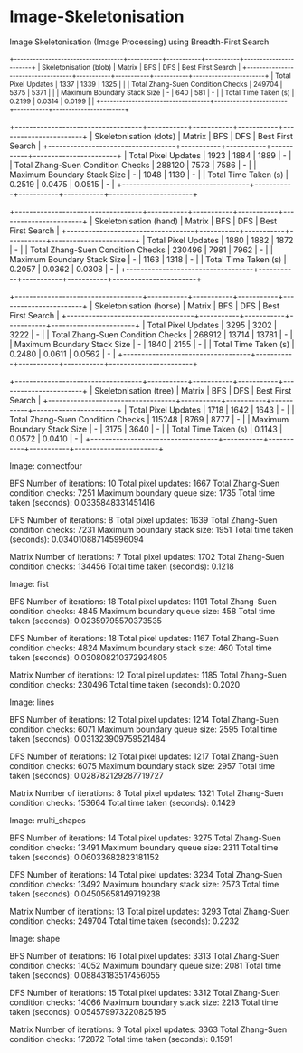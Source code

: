 # Image-Skeletonisation
Image Skeletonisation (Image Processing) using Breadth-First Search

<p style="font-size:12px">
+-----------------------------------+-----------+-----------+-----------+-----------------------+
| Skeletonisation (blob)            | Matrix    | BFS       | DFS       | Best First Search     |
+-----------------------------------+-----------+-----------+-----------+-----------------------+
| Total Pixel Updates               | 1337      | 1339      | 1325      |                       |
| Total Zhang-Suen Condition Checks | 249704    | 5375      | 5371      |                       |
| Maximum Boundary Stack Size       | -         | 640       | 581       | -                     |
| Total Time Taken (s)              | 0.2199    | 0.0314    | 0.0199    |                       |
+-----------------------------------+-----------+-----------+-----------+-----------------------+


+-----------------------------------+-----------+-----------+-----------+-----------------------+
| Skeletonisation (dots)            | Matrix    | BFS       | DFS       | Best First Search     |
+-----------------------------------+-----------+-----------+-----------+-----------------------+
| Total Pixel Updates               | 1923      | 1884      | 1889      | -                     |
| Total Zhang-Suen Condition Checks | 288120    | 7573      | 7586      | -                     |
| Maximum Boundary Stack Size       | -         | 1048      | 1139      | -                     |
| Total Time Taken (s)              | 0.2519    | 0.0475    | 0.0515    | -                     |
+-----------------------------------+-----------+-----------+-----------+-----------------------+


+-----------------------------------+-----------+-----------+-----------+-----------------------+
| Skeletonisation (hand)            | Matrix    | BFS       | DFS       | Best First Search     |
+-----------------------------------+-----------+-----------+-----------+-----------------------+
| Total Pixel Updates               | 1880      | 1882      | 1872      | -                     |
| Total Zhang-Suen Condition Checks | 230496    | 7981      | 7962      | -                     |
| Maximum Boundary Stack Size       | -         | 1163      | 1318      | -                     |
| Total Time Taken (s)              | 0.2057    | 0.0362    | 0.0308    | -                     |
+-----------------------------------+-----------+-----------+-----------+-----------------------+

+-----------------------------------+-----------+-----------+-----------+-----------------------+
| Skeletonisation (horse)           | Matrix    | BFS       | DFS       | Best First Search     |
+-----------------------------------+-----------+-----------+-----------+-----------------------+
| Total Pixel Updates               | 3295      | 3202      | 3222      | -                     |
| Total Zhang-Suen Condition Checks | 268912    | 13714     | 13781     | -                     |
| Maximum Boundary Stack Size       | -         | 1840      | 2155      | -                     |
| Total Time Taken (s)              | 0.2480    | 0.0611    | 0.0562    | -                     |
+-----------------------------------+-----------+-----------+-----------+-----------------------+


+-----------------------------------+-----------+-----------+-----------+-----------------------+
| Skeletonisation (tree)            | Matrix    | BFS       | DFS       | Best First Search     |
+-----------------------------------+-----------+-----------+-----------+-----------------------+
| Total Pixel Updates               | 1718      | 1642      | 1643      | -                     |
| Total Zhang-Suen Condition Checks | 115248    | 8769      | 8777      | -                     |
| Maximum Boundary Stack Size       | -         | 3175      | 3640      | -                     |
| Total Time Taken (s)              | 0.1143    | 0.0572    | 0.0410    | -                     |
+-----------------------------------+-----------+-----------+-----------+-----------------------+
</p>

Image: connectfour

BFS
Number of iterations: 10
Total pixel updates: 1667
Total Zhang-Suen condition checks: 7251
Maximum boundary queue size: 1735
Total time taken (seconds): 0.0335848331451416

DFS
Number of iterations: 8
Total pixel updates: 1639
Total Zhang-Suen condition checks: 7231
Maximum boundary stack size: 1951
Total time taken (seconds): 0.034010887145996094

Matrix
Number of iterations: 7
Total pixel updates: 1702
Total Zhang-Suen condition checks: 134456
Total time taken (seconds): 0.1218

Image: fist

BFS
Number of iterations: 18
Total pixel updates: 1191
Total Zhang-Suen condition checks: 4845
Maximum boundary queue size: 458
Total time taken (seconds): 0.02359795570373535

DFS
Number of iterations: 18
Total pixel updates: 1167
Total Zhang-Suen condition checks: 4824
Maximum boundary stack size: 460
Total time taken (seconds): 0.030808210372924805

Matrix
Number of iterations: 12
Total pixel updates: 1185
Total Zhang-Suen condition checks: 230496
Total time taken (seconds): 0.2020

Image: lines

BFS
Number of iterations: 12
Total pixel updates: 1214
Total Zhang-Suen condition checks: 6071
Maximum boundary queue size: 2595
Total time taken (seconds): 0.031323909759521484

DFS
Number of iterations: 12
Total pixel updates: 1217
Total Zhang-Suen condition checks: 6075
Maximum boundary stack size: 2957
Total time taken (seconds): 0.028782129287719727

Matrix
Number of iterations: 8
Total pixel updates: 1321
Total Zhang-Suen condition checks: 153664
Total time taken (seconds): 0.1429

Image: multi_shapes

BFS
Number of iterations: 14
Total pixel updates: 3275
Total Zhang-Suen condition checks: 13491
Maximum boundary queue size: 2311
Total time taken (seconds): 0.06033682823181152

DFS
Number of iterations: 14
Total pixel updates: 3234
Total Zhang-Suen condition checks: 13492
Maximum boundary stack size: 2573
Total time taken (seconds): 0.04505658149719238

Matrix
Number of iterations: 13
Total pixel updates: 3293
Total Zhang-Suen condition checks: 249704
Total time taken (seconds): 0.2232


Image: shape

BFS
Number of iterations: 16
Total pixel updates: 3313
Total Zhang-Suen condition checks: 14052
Maximum boundary queue size: 2081
Total time taken (seconds): 0.08843183517456055

DFS
Number of iterations: 15
Total pixel updates: 3312
Total Zhang-Suen condition checks: 14066
Maximum boundary stack size: 2213
Total time taken (seconds): 0.054579973220825195

Matrix
Number of iterations: 9
Total pixel updates: 3363
Total Zhang-Suen condition checks: 172872
Total time taken (seconds): 0.1591
